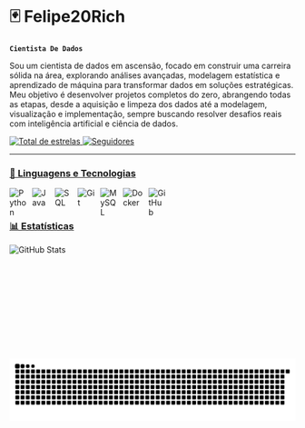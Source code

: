 # 🃏 Felipe20Rich

**`Cientista De Dados`**

Sou um cientista de dados em ascensão, focado em construir uma carreira sólida na área, explorando análises avançadas, modelagem estatística e aprendizado de máquina para transformar dados em soluções estratégicas. Meu objetivo é desenvolver projetos completos do zero, abrangendo todas as etapas, desde a aquisição e limpeza dos dados até a modelagem, visualização e implementação, sempre buscando resolver desafios reais com inteligência artificial e ciência de dados.


<a href="https://github.com/Felipe20Rich?tab=repositories">
    <img alt="Total de estrelas" 
        title="Total de estrelas GitHub" 
        src="https://custom-icon-badges.demolab.com/github/stars/Felipe20Rich?color=55960c&style=for-the-badge&labelColor=488207&logo=star&label=estrelas"
    />
</a>
<a href="https://github.com/login?return_to=https%3A%2F%2Fgithub.com%2FFelipe20Rich">
    <img 
        alt="Seguidores" 
        title="Me siga no GitHub" 
        src="https://custom-icon-badges.demolab.com/github/followers/Felipe20Rich?color=236ad3&labelColor=1155ba&style=for-the-badge&logo=github&label=Seguidores&logoColor=white"
    />

---

### 🤖 Linguagens e Tecnologias

<img align="left" alt="Python" title="Python" width="30px" style="padding-right: 10px;" src="https://cdn.jsdelivr.net/gh/devicons/devicon@latest/icons/python/python-original.svg" />
<img align="left" alt="Java" title="Java" width="30px" style="padding-right:10px;" src="https://cdn.jsdelivr.net/gh/devicons/devicon/icons/java/java-original.svg"/>
<img align="left" alt="SQL" title="SQL" width="30px" style="padding-right:10px;" src="https://orageek.com/wp-content/uploads/2019/01/sql-png-5-283x300.png"/>
<img align="left" alt="Git" title="Git" width="30px" style="padding-right:10px;" src="https://cdn.jsdelivr.net/gh/devicons/devicon/icons/git/git-original.svg" />
<img align="left" alt="MySQL" title="MySQL" width="30px" style="padding-right:10px;" src="https://cdn-icons-png.flaticon.com/128/5968/5968313.png" />
<img align="left" alt="Docker" title="Docker" width="35px" style="padding-right:10px;" src="https://cdn.jsdelivr.net/gh/devicons/devicon@latest/icons/docker/docker-original.svg" />
<img align="left" alt="GitHub" title="GitHub" width="30px" style="padding-right:10px;" src="https://cdn.jsdelivr.net/gh/devicons/devicon/icons/github/github-original.svg" />
<br/> 

#

### 📊 Estatísticas

<p>
  <img 
    align="left" 
    alt="GitHub Stats" 
    height="200" 
    style="padding-right: 10px;" 
    src="https://github-readme-stats.vercel.app/api?username=Felipe20Rich&show_icons=true&theme=tokyonight&include_all_commits=true&locale=pt-br" 
  />

  <picture align="center">
  <source media="(prefers-color-scheme: dark)" srcset="https://raw.githubusercontent.com/Felipe20Rich/Felipe20Rich/output/github-contribution-grid-snake-dark.svg">
  <source media="(prefers-color-scheme: light)" srcset="https://raw.githubusercontent.com/Felipe20Rich/Felipe20Rich/output/github-contribution-grid-snake-dark.svg">
  <img align="center" alt="github contribution grid snake animation" src="https://raw.githubusercontent.com/Felipe20Rich/Felipe20Rich/output/github-contribution-grid-snake.svg">
</picture>

